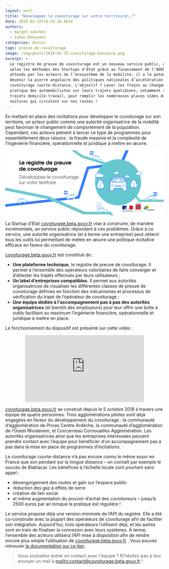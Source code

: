 ```yaml
---
layout: post
title: "Développez le covoiturage sur votre territoire\_!"
date: 2019-02-15T14:23:26.663Z
authors:
  - margot.sanchez
  - ishan.bhojwani
categories: dinsic
tags: preuve-de-covoiturage
image: /img/posts/2019-02-15-covoiturage-banniere.png
excerpt: >-
  Le registre de preuve de covoiturage est un nouveau service public, construit
  selon les méthodes des Startups d'État grâce au financement de l’ADEME. Très
  attendu par les acteurs de l’écosystème de la mobilité, il a le potentiel de
  devenir la pierre angulaire des politiques nationales d’accélération du
  covoiturage courte-distance. L'objectif ? Lever les freins au changement de
  pratique des automobilistes sur leurs trajets quotidiens, notamment sur leurs
  trajets domicile-travail, pour remplir les nombreuses places vides dans les
  voitures qui circulent sur nos routes !
---
```

En mettant en place des incitations pour développer le covoiturage sur son territoire, un acteur public comme une autorité organisatrice de la mobilité peut favoriser le changement de comportement de la population. Cependant, ces acteurs peinent à lancer ce type de programmes pour essentiellement deux raisons : la fraude massive et la complexité de l’ingénierie financière, opérationnelle et juridique à mettre en œuvre.

![](/img/posts/2019-02-15-covoiturage-visuel.png)

La Startup d’Etat [covoiturage.beta.gouv.fr](http://covoiturage.beta.gouv.fr/) vise à construire, de manière incrémentale, un service public répondant à ces problèmes. Grâce à ce service, une autorité organisatrice (et à terme une entreprise) peut obtenir tous les outils lui permettant de mettre en œuvre une politique incitative efficace en faveur du covoiturage.

[covoiturage.beta.gouv.fr](http://covoiturage.beta.gouv.fr/) est constitué de :

* **Une plateforme technique**, le registre de preuve de covoiturage. Il permet à l’ensemble des opérateurs volontaires de faire converger et d’attester les trajets effectués par leurs utilisateurs ;
* **Un label d’entreprises compatibles**. Il permet aux autorités organisatrices de visualiser les différentes classes de preuve de covoiturage définies en fonction des mécanismes et processus de vérification du trajet de l’opérateur de covoiturage ;
* **Une équipe dédiée à l'accompagnement pas à pas des autorités organisatrices** (et bientôt des employeurs) pour leur offrir une boîte à outils facilitant au maximum l’ingénierie financière, opérationnelle et juridique à mettre en place.

Le fonctionnement du dispositif est présenté sur cette vidéo :  

<div style="text-align: center; width: 75%; display: block; margin-left: auto; margin-right: auto;">
  <div style="position: relative; padding-bottom: 56.25%; height: 0; overflow: hidden; max-width: 100%">
    <iframe style="position: absolute; top: 0; left: 0; width: 100%; height: 100%; border: 0;"
 src="https://www.youtube.com/embed/S3EXNMWPGXs" allowfullscreen></iframe>
  </div>
</div>

[covoiturage.beta.gouv.fr](http://covoiturage.beta.gouv.fr/) se construit depuis le 5 octobre 2018 à travers une équipe de quatre personnes. Trois agglomérations pilotes sont déjà engagées en faveur du développement du covoiturage : la communauté d’agglomération de Privas Centre Ardèche, la communauté d’agglomération de l’Ouest Rhodanien, et Concarneau Cornouailles Agglomération. Les autorités organisatrices ainsi que les entreprises intéressées peuvent prendre contact avec l’équipe pour bénéficier d’un accompagnement pas à pas dans la mise en place de programmes d’incitations.

Le covoiturage courte-distance n’a pas encore connu le même essor en France que son pendant sur la longue distance – on connaît par exemple le succès de Blablacar. Les bénéfices à l’échelle locale sont pourtant sans appel :

* désengorgement des routes et gain sur l’espace public
* réduction des gaz à effets de serre
* création de lien social
* et même augmentation du pouvoir d’achat des covoitureurs – jusqu’à 2500 euros par an lorsque la pratique est régulière !

Le service propose déjà une version minimale de l’API du registre. Elle a été co-construite avec la plupart des opérateurs de covoiturage afin de faciliter son intégration. Aujourd'hui, trois opérateurs l’utilisent déjà, et les autres sont en train de finaliser la connexion avec leurs systèmes. À terme, l’ensemble des acteurs utilisera l’API mise à disposition afin de rendre encore plus simple l’utilisation de [covoiturage.beta.gouv.fr](http://covoiturage.beta.gouv.fr/) . Vous pouvez retrouver [la documentation sur ce lien](https://registre-preuve-de-covoiturage.gitbook.io/produit/~/drafts/-LYBPBhFJ0psXHoWuZQd/primary/).

> Vous souhaitez entrer en contact avec l'équipe ? N'hésitez pas à leur envoyer un mail à <mailto:contact@covoiturage.beta.gouv.fr> !

